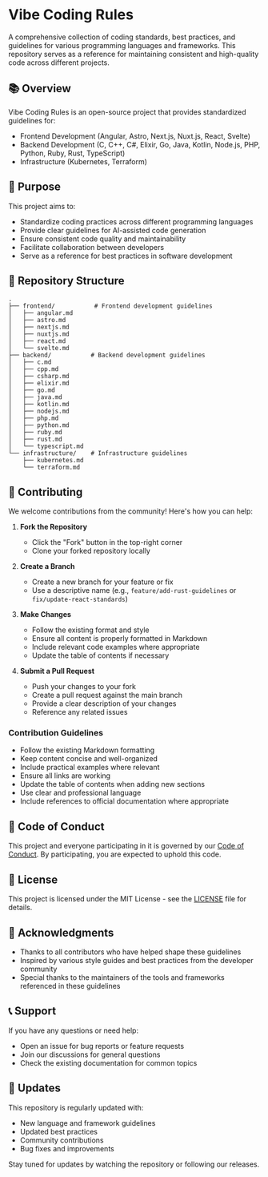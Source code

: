 # Vibe Coding Rules

A comprehensive collection of coding standards, best practices, and guidelines for various programming languages and frameworks. This repository serves as a reference for maintaining consistent and high-quality code across different projects.

## 📚 Overview

Vibe Coding Rules is an open-source project that provides standardized guidelines for:

- Frontend Development (Angular, Astro, Next.js, Nuxt.js, React, Svelte)
- Backend Development (C, C++, C#, Elixir, Go, Java, Kotlin, Node.js, PHP, Python, Ruby, Rust, TypeScript)
- Infrastructure (Kubernetes, Terraform)

## 🎯 Purpose

This project aims to:

- Standardize coding practices across different programming languages
- Provide clear guidelines for AI-assisted code generation
- Ensure consistent code quality and maintainability
- Facilitate collaboration between developers
- Serve as a reference for best practices in software development

## 📁 Repository Structure

```plaintext
.
├── frontend/           # Frontend development guidelines
│   ├── angular.md
│   ├── astro.md
│   ├── nextjs.md
│   ├── nuxtjs.md
│   ├── react.md
│   └── svelte.md
├── backend/           # Backend development guidelines
│   ├── c.md
│   ├── cpp.md
│   ├── csharp.md
│   ├── elixir.md
│   ├── go.md
│   ├── java.md
│   ├── kotlin.md
│   ├── nodejs.md
│   ├── php.md
│   ├── python.md
│   ├── ruby.md
│   ├── rust.md
│   └── typescript.md
└── infrastructure/    # Infrastructure guidelines
    ├── kubernetes.md
    └── terraform.md
```

## 🤝 Contributing

We welcome contributions from the community! Here's how you can help:

1. **Fork the Repository**

   - Click the "Fork" button in the top-right corner
   - Clone your forked repository locally

2. **Create a Branch**

   - Create a new branch for your feature or fix
   - Use a descriptive name (e.g., `feature/add-rust-guidelines` or `fix/update-react-standards`)

3. **Make Changes**

   - Follow the existing format and style
   - Ensure all content is properly formatted in Markdown
   - Include relevant code examples where appropriate
   - Update the table of contents if necessary

4. **Submit a Pull Request**
   - Push your changes to your fork
   - Create a pull request against the main branch
   - Provide a clear description of your changes
   - Reference any related issues

### Contribution Guidelines

- Follow the existing Markdown formatting
- Keep content concise and well-organized
- Include practical examples where relevant
- Ensure all links are working
- Update the table of contents when adding new sections
- Use clear and professional language
- Include references to official documentation where appropriate

## 📝 Code of Conduct

This project and everyone participating in it is governed by our [Code of Conduct](CODE_OF_CONDUCT.md). By participating, you are expected to uphold this code.

## 📄 License

This project is licensed under the MIT License - see the [LICENSE](LICENSE) file for details.

## 🙏 Acknowledgments

- Thanks to all contributors who have helped shape these guidelines
- Inspired by various style guides and best practices from the developer community
- Special thanks to the maintainers of the tools and frameworks referenced in these guidelines

## 📞 Support

If you have any questions or need help:

- Open an issue for bug reports or feature requests
- Join our discussions for general questions
- Check the existing documentation for common topics

## 🔄 Updates

This repository is regularly updated with:

- New language and framework guidelines
- Updated best practices
- Community contributions
- Bug fixes and improvements

Stay tuned for updates by watching the repository or following our releases.
